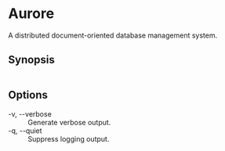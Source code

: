 <h1>Aurore</h1>

A distributed document-oriented database management system.
## Synopsis

```shell

```

## Options

<dl>
  <dt>-v, --verbose</dt>
  <dd>Generate verbose output.</dd>
  <dt>-q, --quiet</dt>
  <dd>Suppress logging output.</dd>
</dl>


